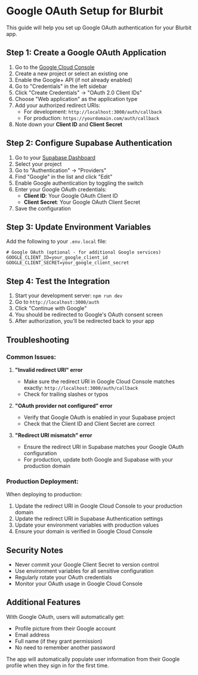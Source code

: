 # Google OAuth Setup for Blurbit

This guide will help you set up Google OAuth authentication for your Blurbit app.

## Step 1: Create a Google OAuth Application

1. Go to the [Google Cloud Console](https://console.cloud.google.com/)
2. Create a new project or select an existing one
3. Enable the Google+ API (if not already enabled)
4. Go to "Credentials" in the left sidebar
5. Click "Create Credentials" → "OAuth 2.0 Client IDs"
6. Choose "Web application" as the application type
7. Add your authorized redirect URIs:
   - For development: `http://localhost:3000/auth/callback`
   - For production: `https://yourdomain.com/auth/callback`
8. Note down your **Client ID** and **Client Secret**

## Step 2: Configure Supabase Authentication

1. Go to your [Supabase Dashboard](https://supabase.com/dashboard)
2. Select your project
3. Go to "Authentication" → "Providers"
4. Find "Google" in the list and click "Edit"
5. Enable Google authentication by toggling the switch
6. Enter your Google OAuth credentials:
   - **Client ID**: Your Google OAuth Client ID
   - **Client Secret**: Your Google OAuth Client Secret
7. Save the configuration

## Step 3: Update Environment Variables

Add the following to your `.env.local` file:

```env
# Google OAuth (optional - for additional Google services)
GOOGLE_CLIENT_ID=your_google_client_id
GOOGLE_CLIENT_SECRET=your_google_client_secret
```

## Step 4: Test the Integration

1. Start your development server: `npm run dev`
2. Go to `http://localhost:3000/auth`
3. Click "Continue with Google"
4. You should be redirected to Google's OAuth consent screen
5. After authorization, you'll be redirected back to your app

## Troubleshooting

### Common Issues:

1. **"Invalid redirect URI" error**
   - Make sure the redirect URI in Google Cloud Console matches exactly: `http://localhost:3000/auth/callback`
   - Check for trailing slashes or typos

2. **"OAuth provider not configured" error**
   - Verify that Google OAuth is enabled in your Supabase project
   - Check that the Client ID and Client Secret are correct

3. **"Redirect URI mismatch" error**
   - Ensure the redirect URI in Supabase matches your Google OAuth configuration
   - For production, update both Google and Supabase with your production domain

### Production Deployment:

When deploying to production:

1. Update the redirect URI in Google Cloud Console to your production domain
2. Update the redirect URI in Supabase Authentication settings
3. Update your environment variables with production values
4. Ensure your domain is verified in Google Cloud Console

## Security Notes

- Never commit your Google Client Secret to version control
- Use environment variables for all sensitive configuration
- Regularly rotate your OAuth credentials
- Monitor your OAuth usage in Google Cloud Console

## Additional Features

With Google OAuth, users will automatically get:
- Profile picture from their Google account
- Email address
- Full name (if they grant permission)
- No need to remember another password

The app will automatically populate user information from their Google profile when they sign in for the first time. 